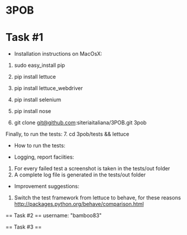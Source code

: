 3POB
====
Task #1
====
* Installation instructions on MacOsX:
1. sudo easy_install pip
2. pip install lettuce
3. pip install lettuce_webdriver
4. pip install selenium
5. pip install nose

6. git clone git@github.com:siteriaitaliana/3POB.git 3pob

Finally, to run the tests:
7. cd 3pob/tests && lettuce  

* How to run the tests:

* Logging, report faciities:
1. For every failed test a screenshot is taken in the tests/out folder
2. A complete log file is generated in the tests/out folder

* Improvement suggestions:
1. Switch the test framework from lettuce to behave, for these reasons http://packages.python.org/behave/comparison.html

== Task #2 ==
username: "bamboo83"

== Task #3 ==


